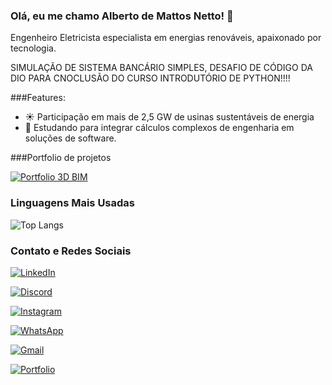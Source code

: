 ### Olá, eu me chamo Alberto de Mattos Netto! 👋
Engenheiro Eletricista especialista em energias renováveis, apaixonado por tecnologia.

SIMULAÇÃO DE SISTEMA BANCÁRIO SIMPLES, DESAFIO DE CÓDIGO DA DIO PARA CNOCLUSÃO DO CURSO INTRODUTÓRIO DE PYTHON!!!!

###Features:
- ☀️ Participação em mais de 2,5 GW de usinas sustentáveis de energia
- 💾 Estudando para integrar cálculos complexos de engenharia em soluções de software.

###Portfolio de projetos

[![Portfolio 3D BIM](https://github-readme-stats.vercel.app/api/pin/?username=alberto-netto&repo=portfolio_BIM)](https://github.com/alberto-netto/portfolio_BIM)


### Linguagens Mais Usadas

![Top Langs](https://github-readme-stats-git-masterrstaa-rickstaa.vercel.app/api/top-langs/?username=alberto-netto&layout=compact&bg_color=000&border_color=30A3DC&title_color=E94D5F&text_color=FFF)

### Contato e Redes Sociais

[![LinkedIn](https://img.shields.io/badge/LinkedIn-0077B5?style=for-the-badge&logo=linkedin&logoColor=white)](https://www.linkedin.com/in/alberto-de-mattos-netto/)

[![Discord](https://img.shields.io/badge/Discord-7289DA?style=for-the-badge&logo=discord&logoColor=white)](https://discord.com/channels/@/betobola)

[![Instagram](https://img.shields.io/badge/-Instagram-%23E4405F?style=for-the-badge&logo=instagram&logoColor=white)](https://www.instagram.com/albertomattos23/)

[![WhatsApp](https://img.shields.io/badge/WhatsApp-25D366?style=for-the-badge&logo=whatsapp&logoColor=white)](https://wa.me/5522999935062)

[![Gmail](https://img.shields.io/badge/Gmail-333333?style=for-the-badge&logo=gmail&logoColor=red)](mailto:demattosnetto@gmail.com)

[![Portfolio](https://img.shields.io/badge/Portfolio-FF5722?style=for-the-badge&logo=todoist&logoColor=white)](https://https://portfolio-bim.vercel.app)

